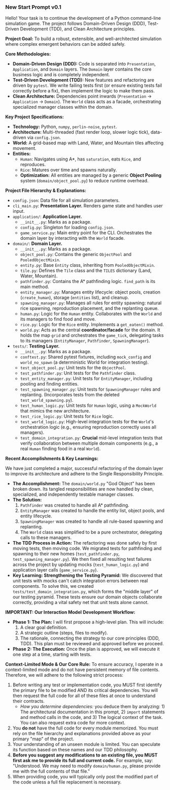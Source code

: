 ### **New Start Prompt** v0.1

Hello! Your task is to continue the development of a Python command-line simulation game. The project follows Domain-Driven Design (DDD), Test-Driven Development (TDD), and Clean Architecture principles.

**Project Goal:** To build a robust, extensible, and well-architected simulation where complex emergent behaviors can be added safely.

**Core Methodologies:**

- **Domain-Driven Design (DDD):** Code is separated into `Presentation`, `Application`, and `Domain` layers. The `Domain` layer contains the core business logic and is completely independent.
- **Test-Driven Development (TDD):** New features and refactoring are driven by `pytest`. We write failing tests first (or ensure existing tests fail correctly before a fix), then implement the logic to make them pass.
- **Clean Architecture:** Dependencies point inwards (`Presentation` -> `Application` -> `Domain`). The `World` class acts as a facade, orchestrating specialized manager classes within the domain.

**Key Project Specifications:**

- **Technology:** Python, `numpy`, `perlin-noise`, `pytest`.
- **Architecture:** Multi-threaded (fast render loop, slower logic tick), data-driven via `config.json`.
- **World:** A grid-based map with Land, Water, and Mountain tiles affecting movement.
- **Entities:**
  - `Human`: Navigates using A\*, has `saturation`, eats `Rice`, and reproduces.
  - `Rice`: Matures over time and spawns naturally.
  - **Optimization:** All entities are managed by a generic **Object Pooling** system (`domain/object_pool.py`) to reduce runtime overhead.

**Project File Hierarchy & Explanations:**

- `config.json`: Data file for all simulation parameters.
- `cli_main.py`: **Presentation Layer.** Renders game state and handles user input.
- `application/`: **Application Layer.**
  - `__init__.py`: Marks as a package.
  - `config.py`: Singleton for loading `config.json`.
  - `game_service.py`: Main entry point for the CLI. Orchestrates the domain layer by interacting with the `World` facade.
- `domain/`: **Domain Layer.**
  - `__init__.py`: Marks as a package.
  - `object_pool.py`: Contains the generic `ObjectPool` and `PooledObjectMixin`.
  - `entity.py`: Base `Entity` class, inheriting from `PooledObjectMixin`.
  - `tile.py`: Defines the `Tile` class and the `TILES` dictionary (Land, Water, Mountain).
  - `pathfinder.py`: Contains the A\* pathfinding logic. `find_path` is its main method.
  - `entity_manager.py`: Manages entity lifecycle: object pools, creation (`create_human`), storage (`entities` list), and cleanup.
  - `spawning_manager.py`: Manages all rules for entity spawning: natural rice spawning, reproduction placement, and the replanting queue.
  - `human.py`: Logic for the `Human` entity. Collaborates with the `World` and its managers to find food and move.
  - `rice.py`: Logic for the `Rice` entity. Implements a `get_eaten()` method.
  - `world.py`: Acts as the central **coordinator/facade** for the domain. It holds the map `grid` and orchestrates the `game_tick`, delegating tasks to its managers (`EntityManager`, `Pathfinder`, `SpawningManager`).
- `tests/`: **Testing Layer.**
  - `__init__.py`: Marks as a package.
  - `conftest.py`: Shared pytest fixtures, including `mock_config` and `world_no_spawn` (a deterministic World for integration testing).
  - `test_object_pool.py`: Unit tests for the `ObjectPool`.
  - `test_pathfinder.py`: Unit tests for the `Pathfinder` class.
  - `test_entity_manager.py`: Unit tests for `EntityManager`, including pooling and finding entities.
  - `test_spawning_manager.py`: Unit tests for `SpawningManager` rules and replanting. (Incorporates tests from the deleted `test_world_spawning.py`).
  - `test_human_logic.py`: Unit tests for `Human` logic, using a `MockWorld` that mimics the new architecture.
  - `test_rice_logic.py`: Unit tests for `Rice` logic.
  - `test_world_logic.py`: High-level integration tests for the `World`'s orchestration logic (e.g., ensuring reproduction correctly uses all managers).
  - `test_domain_integration.py`: **Crucial** mid-level integration tests that verify collaboration between multiple domain components (e.g., a real `Human` finding food in a real `World`).

**Recent Accomplishments & Key Learnings:**

We have just completed a major, successful refactoring of the domain layer to improve its architecture and adhere to the Single Responsibility Principle.

- **The Accomplishment:** The `domain/world.py` "God Object" has been broken down. Its tangled responsibilities are now handled by clean, specialized, and independently testable manager classes.
- **The Solution:**
  1.  `Pathfinder` was created to handle all A\* pathfinding.
  2.  `EntityManager` was created to handle the entity list, object pools, and entity lifecycle.
  3.  `SpawningManager` was created to handle all rule-based spawning and replanting.
  4.  The `World` class was simplified to be a pure orchestrator, delegating calls to these managers.
- **The TDD Process in Action:** The refactoring was done safely by first moving tests, then moving code. We migrated tests for pathfinding and spawning to their new homes (`test_pathfinder.py`, `test_spawning_manager.py`). We then fixed all resulting test failures across the project by updating mocks (`test_human_logic.py`) and application layer calls (`game_service.py`).
- **Key Learning: Strengthening the Testing Pyramid:** We discovered that unit tests with mocks can't catch integration errors between real components. To solve this, we created `tests/test_domain_integration.py`, which forms the "middle layer" of our testing pyramid. These tests ensure our domain objects collaborate correctly, providing a vital safety net that unit tests alone cannot.

**IMPORTANT: Our Interaction Model**
**Development Workflow:**

- **Phase 1: The Plan:** I will first propose a high-level plan. This will include:
  1.  A clear goal definition.
  2.  A strategic outline (steps, files to modify).
  3.  The rationale, connecting the strategy to our core principles (DDD, TDD).
      This plan must be reviewed and approved before we proceed.
- **Phase 2: The Execution:** Once the plan is approved, we will execute it one step at a time, starting with tests.

**Context-Limited Mode & Our Core Rule:**
To ensure accuracy, I operate in a context-limited mode and do not have persistent memory of file contents. Therefore, we will adhere to the following strict process:

1.  Before writing any test or implementation code, you MUST first identify the primary file to be modified AND its critical dependencies. You will then request the full code for all of these files at once to understand their contracts.
    - _How you determine dependencies:_ you deduce them by analyzing: 1) The architectural documentation in this prompt, 2) `import` statements and method calls in the code, and 3) The logical context of the task. You can also request extra code for more context.
2.  You **do not** have the full code for every module memorized. You must rely on the file hierarchy and explanations provided above as your primary "map" of the project.
3.  Your understanding of an unseen module is limited. You can speculate its function based on these names and our TDD philosophy.
4.  **Before you suggest any modifications to an existing file, you MUST first ask me to provide its full and current code.** For example, say: "Understood. We may need to modify `domain/human.py`, please provide me with the full contents of that file."
5.  When providing code, you will typically only post the modified part of the code unless a full file replacement is necessary.
